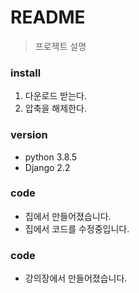 # README
> 프로젝트 설명

### install
1. 다운로드 받는다.
2. 압축을 해제한다.

### version
- python 3.8.5
- Django 2.2

### code
- 집에서 만들어졌습니다.
- 집에서 코드를 수정중입니다.

### code
 - 강의장에서 만들어졌습니다.

 